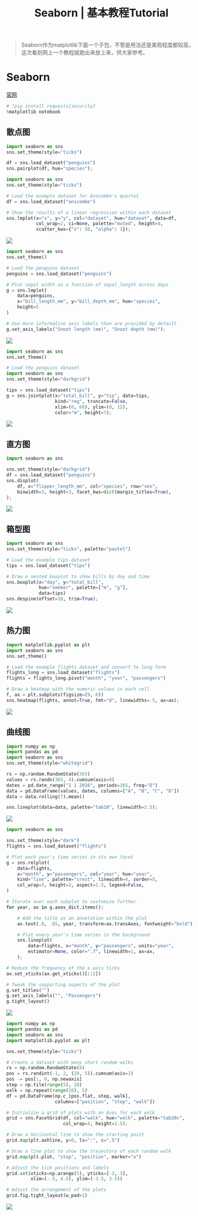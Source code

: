 ﻿---
 title: Seaborn | 基本教程Tutorial
 date: 
 updated: 
 categories:
 - DSci
 - Visualization
 tags:
 - DataScience
 - Visualization
 - Seaborn
---
>Seaborn作为matplotlib下面一个子包，不管是用法还是美观程度都较高，这次看到网上一个教程就跑出来放上来，供大家参考。
<!--less-->


# Seaborn
[官网](https://seaborn.pydata.org/)


```python
# !pip install requests[security]
%matplotlib notebook
```

## 散点图


```python
import seaborn as sns
sns.set_theme(style="ticks")

df = sns.load_dataset("penguins")
sns.pairplot(df, hue="species");
```


```python
import seaborn as sns
sns.set_theme(style="ticks")

# Load the example dataset for Anscombe's quartet
df = sns.load_dataset("anscombe")

# Show the results of a linear regression within each dataset
sns.lmplot(x="x", y="y", col="dataset", hue="dataset", data=df,
           col_wrap=2, ci=None, palette="muted", height=4,
           scatter_kws={"s": 50, "alpha": 1});
```


![](https://img-blog.csdnimg.cn/20201228172236714.png#pic_center)




```python
import seaborn as sns
sns.set_theme()

# Load the penguins dataset
penguins = sns.load_dataset("penguins")

# Plot sepal width as a function of sepal_length across days
g = sns.lmplot(
    data=penguins,
    x="bill_length_mm", y="bill_depth_mm", hue="species",
    height=5
)

# Use more informative axis labels than are provided by default
g.set_axis_labels("Snoot length (mm)", "Snoot depth (mm)");
```

![](https://img-blog.csdnimg.cn/20201228172227890.png#pic_center)




```python
import seaborn as sns
sns.set_theme()

# Load the penguins dataset
import seaborn as sns
sns.set_theme(style="darkgrid")

tips = sns.load_dataset("tips")
g = sns.jointplot(x="total_bill", y="tip", data=tips,
                  kind="reg", truncate=False,
                  xlim=(0, 60), ylim=(0, 12),
                  color="m", height=7);
```


![](https://img-blog.csdnimg.cn/20201228172220684.png#pic_center)



## 直方图


```python
import seaborn as sns

sns.set_theme(style="darkgrid")
df = sns.load_dataset("penguins")
sns.displot(
    df, x="flipper_length_mm", col="species", row="sex",
    binwidth=3, height=3, facet_kws=dict(margin_titles=True),
);
```

![](https://img-blog.csdnimg.cn/20201228172212424.png#pic_center)



## 箱型图


```python
import seaborn as sns
sns.set_theme(style="ticks", palette="pastel")

# Load the example tips dataset
tips = sns.load_dataset("tips")

# Draw a nested boxplot to show bills by day and time
sns.boxplot(x="day", y="total_bill",
            hue="smoker", palette=["m", "g"],
            data=tips)
sns.despine(offset=10, trim=True);
```


![](https://img-blog.csdnimg.cn/20201228172203654.png#pic_center)



## 热力图


```python
import matplotlib.pyplot as plt
import seaborn as sns
sns.set_theme()

# Load the example flights dataset and convert to long-form
flights_long = sns.load_dataset("flights")
flights = flights_long.pivot("month", "year", "passengers")

# Draw a heatmap with the numeric values in each cell
f, ax = plt.subplots(figsize=(9, 6))
sns.heatmap(flights, annot=True, fmt="d", linewidths=.5, ax=ax);
```

![](https://img-blog.csdnimg.cn/20201228172133659.png#pic_center)



## 曲线图


```python
import numpy as np
import pandas as pd
import seaborn as sns
sns.set_theme(style="whitegrid")

rs = np.random.RandomState(365)
values = rs.randn(365, 4).cumsum(axis=0)
dates = pd.date_range("1 1 2016", periods=365, freq="D")
data = pd.DataFrame(values, dates, columns=["A", "B", "C", "D"])
data = data.rolling(7).mean()

sns.lineplot(data=data, palette="tab10", linewidth=2.5);
```

![](https://img-blog.csdnimg.cn/20201228165206796.png#pic_center)


```python
import seaborn as sns

sns.set_theme(style="dark")
flights = sns.load_dataset("flights")

# Plot each year's time series in its own facet
g = sns.relplot(
    data=flights,
    x="month", y="passengers", col="year", hue="year",
    kind="line", palette="crest", linewidth=4, zorder=5,
    col_wrap=3, height=2, aspect=1.5, legend=False,
)

# Iterate over each subplot to customize further
for year, ax in g.axes_dict.items():

    # Add the title as an annotation within the plot
    ax.text(.8, .85, year, transform=ax.transAxes, fontweight="bold")

    # Plot every year's time series in the background
    sns.lineplot(
        data=flights, x="month", y="passengers", units="year",
        estimator=None, color=".7", linewidth=1, ax=ax,
    );

# Reduce the frequency of the x axis ticks
ax.set_xticks(ax.get_xticks()[::2])

# Tweak the supporting aspects of the plot
g.set_titles("")
g.set_axis_labels("", "Passengers")
g.tight_layout()
```

![](https://img-blog.csdnimg.cn/20201228165140764.png#pic_center)




```python
import numpy as np
import pandas as pd
import seaborn as sns
import matplotlib.pyplot as plt

sns.set_theme(style="ticks")

# Create a dataset with many short random walks
rs = np.random.RandomState(4)
pos = rs.randint(-1, 2, (20, 5)).cumsum(axis=1)
pos -= pos[:, 0, np.newaxis]
step = np.tile(range(5), 20)
walk = np.repeat(range(20), 5)
df = pd.DataFrame(np.c_[pos.flat, step, walk],
                  columns=["position", "step", "walk"])

# Initialize a grid of plots with an Axes for each walk
grid = sns.FacetGrid(df, col="walk", hue="walk", palette="tab20c",
                     col_wrap=4, height=1.5);

# Draw a horizontal line to show the starting point
grid.map(plt.axhline, y=0, ls=":", c=".5")

# Draw a line plot to show the trajectory of each random walk
grid.map(plt.plot, "step", "position", marker="o")

# Adjust the tick positions and labels
grid.set(xticks=np.arange(5), yticks=[-3, 3],
         xlim=(-.5, 4.5), ylim=(-3.5, 3.5))

# Adjust the arrangement of the plots
grid.fig.tight_layout(w_pad=1)
```


![](https://img-blog.csdnimg.cn/20201228165053226.png#pic_center)



